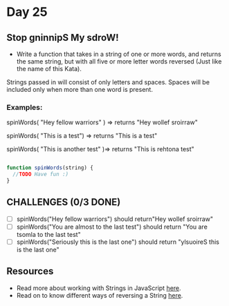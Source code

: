 # Day 25

## Stop gninnipS My sdroW!

- Write a function that takes in a string of one or more words, and returns the same string, but with all five or more letter words reversed (Just like the name of this Kata). 

Strings passed in will consist of only letters and spaces. Spaces will be included only when more than one word is present.

### Examples: 

spinWords( "Hey fellow warriors" ) => returns "Hey wollef sroirraw" 

spinWords( "This is a test") => returns "This is a test" 

spinWords( "This is another test" )=> returns "This is rehtona test"


```javascript

function spinWords(string) {
  //TODO Have fun :)
}

```

## CHALLENGES (0/3 DONE)

- [ ] spinWords("Hey fellow warriors") should return"Hey wollef sroirraw"
- [ ] spinWords("You are almost to the last test") should return "You are tsomla to the last test"
- [ ] spinWords("Seriously this is the last one") should return "ylsuoireS this is the last one"

## Resources

- Read more about working with Strings in JavaScript [here](https://developer.mozilla.org/en-US/docs/Web/JavaScript/Reference/Global_Objects/String).
- Read on to know different ways of reversing a String [here](https://www.freecodecamp.org/news/how-to-reverse-a-string-in-javascript-in-3-different-ways-75e4763c68cb/).